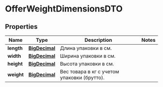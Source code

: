 

# OfferWeightDimensionsDTO

## Properties

Name | Type | Description | Notes
------------ | ------------- | ------------- | -------------
**length** | [**BigDecimal**](BigDecimal.md) | Длина упаковки в см.  | 
**width** | [**BigDecimal**](BigDecimal.md) | Ширина упаковки в см.  | 
**height** | [**BigDecimal**](BigDecimal.md) | Высота упаковки в см.  | 
**weight** | [**BigDecimal**](BigDecimal.md) | Вес товара в кг с учетом упаковки (брутто).  | 




